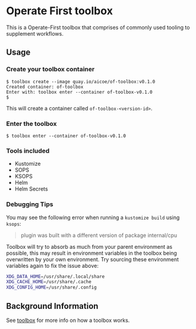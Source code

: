 # Operate First toolbox

This is a Operate-First toolbox that comprises of commonly used tooling to supplement workflows.  

## Usage

### Create your toolbox container

```shell
$ toolbox create --image quay.io/aicoe/of-toolbox:v0.1.0
Created container: of-toolbox
Enter with: toolbox enter --container of-toolbox-v0.1.0
$
```

This will create a container called `of-toolbox-<version-id>`.

### Enter the toolbox

```shell
$ toolbox enter --container of-toolbox-v0.1.0
```

### Tools included

- Kustomize 
- SOPS
- KSOPS
- Helm 
- Helm Secrets

### Debugging Tips 

You may see the following error when running a `kustomize build` using `ksops`: 

> plugin was built with a different version of package internal/cpu

Toolbox will try to absorb as much from your parent environment as possible, this may result in environment variables 
in the toolbox being overwritten by your own environment. Try sourcing these environment variables again to fix the issue
above: 

```bash
XDG_DATA_HOME=/usr/share/.local/share
XDG_CACHE_HOME=/usr/share/.cache
XDG_CONFIG_HOME=/usr/share/.config
``` 

## Background Information

See [toolbox](https://github.com/containers/toolbox) for more info on how a toolbox works. 
